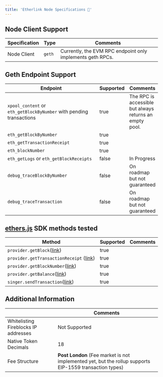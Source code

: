 ```yaml
---
title: 'Etherlink Node Specifications 📜'
---
```


## Node Client Support

| Specification | Type   | Comments                                                   |
| ------------- | ------ | ---------------------------------------------------------- |
| Node Client   | `geth` | Currently, the EVM RPC endpoint only implements geth RPCs. |

## Geth Endpoint Support

<table><thead><tr><th width="333.3333333333333">Endpoint</th><th data-type="checkbox">Supported</th><th>Comments</th></tr></thead><tbody><tr><td><code>xpool_content</code> or <code>eth_getBlockByNumber</code> with pending transactions</td><td>true</td><td>The RPC is accessible but always returns an empty pool.</td></tr><tr><td><code>eth_getBlockByNumber</code></td><td>true</td><td></td></tr><tr><td><code>eth_getTransactionReceipt</code></td><td>true</td><td></td></tr><tr><td><code>eth_blockNumber</code></td><td>true</td><td></td></tr><tr><td><code>eth_getLogs</code> or <code>eth_getBlockReceipts</code></td><td>false</td><td>In Progress</td></tr><tr><td><code>debug_traceBlockByNumber</code></td><td>false</td><td>On roadmap but not guaranteed </td></tr><tr><td><code>debug_traceTransaction</code></td><td>false</td><td>On roadmap but not guaranteed </td></tr></tbody></table>

## [ethers.js](https://docs.ethers.org/v6/) SDK methods tested

<table><thead><tr><th width="366.3333333333333">Method</th><th data-type="checkbox">Supported</th><th>Comments</th></tr></thead><tbody><tr><td><code>provider.getBlock</code>(<a href="https://docs.ethers.org/v6/api/providers/#Provider-getBlock">link</a>)</td><td>true</td><td></td></tr><tr><td><code>provider.getTransactionReceipt</code> (<a href="https://docs.ethers.org/v6/api/providers/#Provider-getTransactionReceipt">link</a>)</td><td>true</td><td></td></tr><tr><td><code>provider.getBlockNumber</code>(<a href="https://docs.ethers.org/v6/api/providers/#Provider-getBlockNumber">link</a>)</td><td>true</td><td></td></tr><tr><td><code>provider.getBalance</code>(<a href="https://docs.ethers.org/v6/api/providers/#Provider-getBalance">link</a>)</td><td>true</td><td></td></tr><tr><td><code>singer.sendTransaction</code>(<a href="https://docs.ethers.org/v6/api/providers/#Signer-sendTransaction">link</a>)</td><td>true</td><td></td></tr></tbody></table>

## Additional Information

|                                      | Comments                                                                                                |
| ------------------------------------ | ------------------------------------------------------------------------------------------------------- |
| Whitelisting Fireblocks IP addresses | Not Supported                                                                                           |
| Native Token Decimals                | 18                                                                                                      |
| Fee Structure                        | **Post London** (Fee market is not implemented yet, but the rollup supports EIP-1559 transaction types) |
